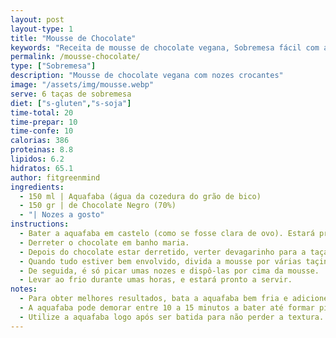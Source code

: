 ```yaml
---
layout: post
layout-type: 1
title: "Mousse de Chocolate"
keywords: "Receita de mousse de chocolate vegana, Sobremesa fácil com aquafaba, Mousse de chocolate sem glúten, Como fazer mousse de chocolate vegana, Mousse com nozes crocantes, Mousse de Chocolate Vegan, Sobremesa Vegan com Aquafaba, Receita de Mousse sem Ovos, Mousse com Chocolate Negro 70%, Mousse de Chocolate com Nozes, Sobremesa Vegana Fácil e Rápida, Sobremesa sem Lactose e sem Glúten, Como Usar Aquafaba na Cozinha, Como fazer mousse vegan com água do grão de bico, Sobremesas veganas com aquafaba batida, Receitas com chocolate negro e aquafaba, Dicas para mousse vegan firme e cremosa, Receitas veganas para iniciantes com 3 ingredientes, Aquafaba: substituto de claras para sobremesas, Receitas saudáveis e veganas para sobremesa, Sobremesas veganas fáceis, Receitas sem leite e ovos, Receitas de mousse para veganos, Sobremesa saudável com grão de bico, Como bater aquafaba em neve"
permalink: /mousse-chocolate/
type: ["Sobremesa"]
description: "Mousse de chocolate vegana com nozes crocantes"
image: "/assets/img/mousse.webp"
serve: 6 taças de sobremesa
diet: ["s-gluten","s-soja"]
time-total: 20
time-prepar: 10
time-confe: 10
calorias: 386
proteinas: 8.8
lipidos: 6.2
hidratos: 65.1
author: fitgreenmind
ingredients: 
  - 150 ml | Aquafaba (água da cozedura do grão de bico)
  - 150 gr | de Chocolate Negro (70%)
  - "| Nozes a gosto"
instructions:
  - Bater a aquafaba em castelo (como se fosse clara de ovo). Estará pronto quando for possível virar a taça sem que o conteúdo caia.
  - Derreter o chocolate em banho maria.
  - Depois do chocolate estar derretido, verter devagarinho para a taça onde a aquafaba foi batida. Ir envolvendo.
  - Quando tudo estiver bem envolvido, divida a mousse por várias taçinhas.
  - De seguida, é só picar umas nozes e dispô-las por cima da mousse.
  - Levar ao frio durante umas horas, e estará pronto a servir.
notes:
  - Para obter melhores resultados, bata a aquafaba bem fria e adicione um pouco de sumo de limão, o que ajudará a obter uma textura mais firme.
  - A aquafaba pode demorar entre 10 a 15 minutos a bater até formar picos firmes.
  - Utilize a aquafaba logo após ser batida para não perder a textura.
---
```

